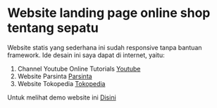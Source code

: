 # Website landing page online shop tentang sepatu

Website statis yang sederhana ini sudah responsive tanpa bantuan framework. Ide desain ini saya dapat di internet, yaitu:
1) Channel Youtube Online Tutorials <a href="https://www.youtube.com/watch?v=91Q6RvKvd7o&ab_channel=OnlineTutorials">Youtube</a>
2) Website Parsinta <a href="https://parsinta.com">Parsinta</a>
3) Website Tokopedia <a href="https://tokopedia.com">Tokopedia</a>

Untuk melihat demo website ini <a href="https://mfebriann.github.io/Sepatuku-id">Disini</a>
